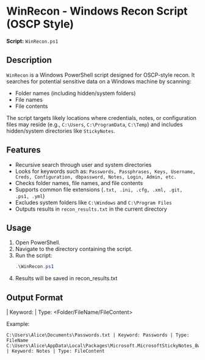 # WinRecon - Windows Recon Script (OSCP Style)

**Script:** `WinRecon.ps1`

## Description
`WinRecon` is a Windows PowerShell script designed for OSCP-style recon. It searches for potential sensitive data on a Windows machine by scanning:

- Folder names (including hidden/system folders)
- File names
- File contents  

The script targets likely locations where credentials, notes, or configuration files may reside (e.g., `C:\Users`, `C:\ProgramData`, `C:\Temp`) and includes hidden/system directories like `StickyNotes`.

## Features
- Recursive search through user and system directories
- Looks for keywords such as:
  `Passwords, Passphrases, Keys, Username, Creds, Configuration, dbpassword, Notes, Login, Admin, etc.`
- Checks folder names, file names, and file contents
- Supports common file extensions (`.txt, .ini, .cfg, .xml, .git, .ps1, .yml`)
- Excludes system folders like `C:\Windows` and `C:\Program Files`
- Outputs results in `recon_results.txt` in the current directory

## Usage
1. Open PowerShell.
2. Navigate to the directory containing the script.
3. Run the script:
   ```powershell
   .\WinRecon.ps1
4. Results will be saved in recon_results.txt

## Output Format

<Path> | Keyword: <keyword> | Type: <Folder/FileName/FileContent>

Example:

```Output
C:\Users\Alice\Documents\Passwords.txt | Keyword: Passwords | Type: FileName
C:\Users\Alice\AppData\Local\Packages\Microsoft.MicrosoftStickyNotes_8wekyb3d8bbwe\LocalState\plum.sqlite | Keyword: Notes | Type: FileContent
